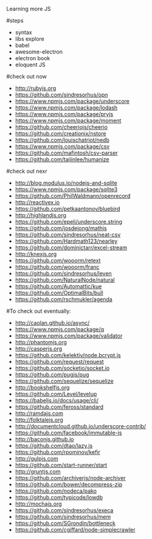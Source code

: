 Learning more JS

#steps
* syntax
* libs explore
* babel
* awesome-electron
* electron book
* eloquent JS

#check out now
* http://rubyjs.org
* https://github.com/sindresorhus/opn
* https://www.npmjs.com/package/underscore
* https://www.npmjs.com/package/lodash
* https://www.npmjs.com/package/pryjs
* https://www.npmjs.com/package/moment
* https://github.com/cheeriojs/cheerio
* https://github.com/creationix/nstore
* https://github.com/louischatriot/nedb
* https://www.npmjs.com/package/csv
* https://github.com/mafintosh/csv-parser
* https://github.com/taijinlee/humanize

#check out nexr

* http://blog.modulus.io/nodejs-and-sqlite
* https://www.npmjs.com/package/sqlite3
* https://github.com/PhilWaldmann/openrecord
* http://reactivex.io
* https://github.com/petkaantonov/bluebird
* http://highlandjs.org
* https://github.com/epeli/underscore.string
* https://github.com/josdejong/mathjs
* https://github.com/sindresorhus/neat-csv
* https://github.com/Hardmath123/nearley
* https://github.com/dominictarr/excel-stream
* http://knexjs.org
* https://github.com/wooorm/retext
* https://github.com/wooorm/franc
* https://github.com/sindresorhus/leven
* https://github.com/NaturalNode/natural
* https://github.com/Automattic/kue
* https://github.com/OptimalBits/bull
* https://github.com/rschmukler/agenda

#To check out eventually:
* http://caolan.github.io/async/
* https://www.npmjs.com/package/q
* https://www.npmjs.com/package/validator
* http://phantomjs.org
* http://casperjs.org
* https://github.com/kelektiv/node.bcrypt.js
* https://github.com/request/request
* https://github.com/socketio/socket.io
* https://github.com/pugjs/pug
* https://github.com/sequelize/sequelize
* http://bookshelfjs.org
* https://github.com/Level/levelup
* https://babeljs.io/docs/usage/cli/
* https://github.com/feross/standard
* http://ramdajs.com
* http://folktalejs.org
* http://documentcloud.github.io/underscore-contrib/
* https://github.com/facebook/immutable-js
* http://baconjs.github.io
* https://github.com/dtao/lazy.js
* https://github.com/rpominov/kefir
* http://gulpjs.com
* https://github.com/start-runner/start
* http://gruntjs.com
* https://github.com/archiverjs/node-archiver
* https://github.com/bower/decompress-zip
* https://github.com/nodeca/pako
* https://github.com/typicode/lowdb
* http://mochajs.org
* https://github.com/sindresorhus/execa
* https://github.com/sindresorhus/mem
* https://github.com/SGrondin/bottleneck
* https://github.com/cgiffard/node-simplecrawler
